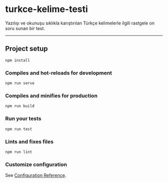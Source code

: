 # turkce-kelime-testi

Yazılışı ve okunuşu sıklıkla karıştırılan Türkçe kelimelerle ilgili rastgele on soru sunan bir test.

---

## Project setup
```
npm install
```

### Compiles and hot-reloads for development
```
npm run serve
```

### Compiles and minifies for production
```
npm run build
```

### Run your tests
```
npm run test
```

### Lints and fixes files
```
npm run lint
```

### Customize configuration
See [Configuration Reference](https://cli.vuejs.org/config/).
